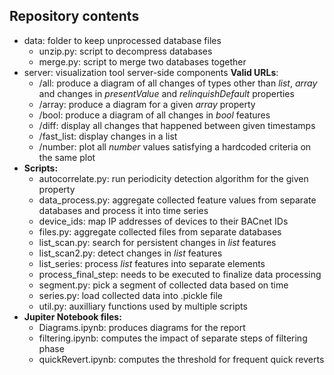 ## Repository contents
* data: folder to keep unprocessed database files
  * unzip.py: script to decompress databases
  * merge.py: script to merge two databases together
* server: visualization tool server-side components
  **Valid URLs**:
  * /all: produce a diagram of all changes of types other than *list*, *array* and changes in *presentValue* and *relinquishDefault* properties
  * /array: produce a diagram for a given *array* property
  * /bool: produce a diagram of all changes in *bool* features
  * /diff: display all changes that happened between given timestamps
  * /fast_list: display changes in a list
  * /number: plot all *number* values satisfying a hardcoded criteria on the same plot
* **Scripts:**
  * autocorrelate.py: run periodicity detection algorithm for the given property
  * data_process.py: aggregate collected feature values from separate databases and process it into time series
  * device_ids: map IP addresses of devices to their BACnet IDs
  * files.py: aggregate collected files from separate databases
  * list_scan.py: search for persistent changes in *list* features
  * list_scan2.py: detect changes in *list* features
  * list_series: process *list* features into separate elements
  * process_final_step: needs to be executed to finalize data processing
  * segment.py: pick a segment of collected data based on time
  * series.py: load collected data into .pickle file
  * util.py: auxilliary functions used by multiple scripts
* **Jupiter Notebook files:**
  * Diagrams.ipynb: produces diagrams for the report
  * filtering.ipynb: computes the impact of separate steps of filtering phase
  * quickRevert.ipynb: computes the threshold for frequent quick reverts